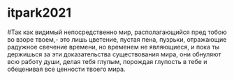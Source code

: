 # itpark2021
#Так как видимый непосредственно мир, располагающийся пред тобою во взоре твоем,- это лишь цветение, пустая пена, пузрьки, отражающие радужное свечение времени, но временем не являющиеся, и пока ты держишься за эти доказательства существования мира, они обнуляют всю работу души, делая тебя глупым, порождая глупость в тебе и обеценивая все ценности твоего мира.
